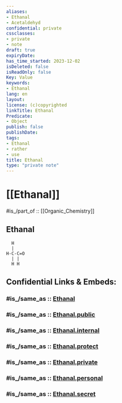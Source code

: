 ```yaml
---
aliases:
- Ethanal
- Acetaldehyd
confidential: private
cssclasses:
- private
- note
draft: true
expiryDate: 
has_time_started: 2023-12-02
isDeleted: false
isReadOnly: false
Key: Value
keywords:
- Ethanal
lang: en
layout: 
license: (c)copyrighted
linkTitle: Ethanal
Predicate:
- Object
publish: false
publishDate: 
tags:
- Ethanal
- rather
- use
title: Ethanal
type: "private note"
---
```


# [[Ethanal]] 

#is_/part_of :: [[Organic_Chemistry]] 

## Ethanal 
```
  H
  |
H-C-C=O
  | |
  H H
```


## Confidential Links & Embeds: 

### #is_/same_as :: [Ethanal](/_Standards/Chemistry/organic/Aldehyde/Ethanal.md) 

### #is_/same_as :: [Ethanal.public](/_public/Chemistry/organic/Aldehyde/Ethanal.public.md) 

### #is_/same_as :: [Ethanal.internal](/_internal/Chemistry/organic/Aldehyde/Ethanal.internal.md) 

### #is_/same_as :: [Ethanal.protect](/_protect/Chemistry/organic/Aldehyde/Ethanal.protect.md) 

### #is_/same_as :: [Ethanal.private](/_private/Chemistry/organic/Aldehyde/Ethanal.private.md) 

### #is_/same_as :: [Ethanal.personal](/_personal/Chemistry/organic/Aldehyde/Ethanal.personal.md) 

### #is_/same_as :: [Ethanal.secret](/_secret/Chemistry/organic/Aldehyde/Ethanal.secret.md)

